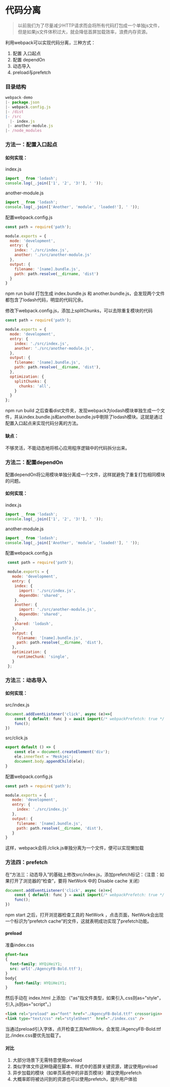 # 代码分离
> 以前我们为了尽量减少HTTP请求而会将所有代码打包成一个单独js文件，但是如果js文件体积过大，就会降低首屏加载效率，浪费内存资源。

利用webpack可以实现代码分离，三种方式：

1. 配置 入口起点
2. 配置 dependOn
3. 动态导入
4. preload与prefetch

### 目录结构
```js
webpack-demo
|- package.json
|- webpack.config.js
|- /dist
|- /src
  |- index.js
 |- another-module.js
|- /node_modules
```
### 方法一：配置入口起点
#### 如何实现：
index.js
```js
import _ from 'lodash';
console.log(_.join(['1', '2', '3!'], ' '));
```

another-module.js
```js
import _ from 'lodash';
console.log(_.join(['Another', 'module', 'loaded!'], ' '));
```

配置webpack.config.js
```js
const path = require('path');

module.exports = {
  mode: 'development',
  entry: {
    index: './src/index.js',
    another: './src/another-module.js'
  },
  output: {
    filename: '[name].bundle.js',
    path: path.resolve(__dirname, 'dist')
  }
}
```
npm run build 打包生成 index.bundle.js 和 another.bundle.js，会发现两个文件都包含了lodash代码，明显的代码冗余。

修改下webpack.config.js，添加上splitChunks，可以去除重复模块的代码
```js
const path = require('path');

module.exports = {
  mode: 'development',
  entry: {
    index: './src/index.js',
    another: './src/another-module.js',
  },
  output: {
    filename: '[name].bundle.js',
    path: path.resolve(__dirname, 'dist'),
  },
  optimization: {
    splitChunks: {
      chunks: 'all',
    }
  }
};
```
npm run build 之后查看dist文件夹，发现webpack为lodash模块单独生成一个文件，并从index.bundle.js和another.bundle.js中剔除了lodash模块。这就是通过配置入口起点来实现代码分离的方法。

#### 缺点：
不够灵活，不能动态地将核心应用程序逻辑中的代码拆分出来。


### 方法二：配置dependOn
配置dependOn将公用模块单独分离成一个文件，这样就避免了重复打包相同模块的问题。
#### 如何实现：
index.js
```js
import _ from 'lodash';
console.log(_.join(['1', '2', '3!'], ' '));
```

another-module.js
```js
import _ from 'lodash';
console.log(_.join(['Another', 'module', 'loaded!'], ' '));
```

配置webpack.config.js
```js
 const path = require('path');

 module.exports = {
   mode: 'development',
   entry: {
    index: {
      import: './src/index.js',
      dependOn: 'shared',
    },
    another: {
      import: './src/another-module.js',
      dependOn: 'shared',
    },
    shared: 'lodash',
   },
   output: {
     filename: '[name].bundle.js',
     path: path.resolve(__dirname, 'dist'),
   },
   optimization: {
     runtimeChunk: 'single',
   }
 };
```

### 方法三：动态导入
#### 如何实现：
src/index.js
```js
document.addEventListener('click', async (e)=>{
    const { default: func } = await import(/* webpackPrefetch: true */'./click');
    func();
})
```

src/click.js
```js
export default () => {
    const ele = document.createElement('div');
    ele.innerText = 'Meskjei';
    document.body.appendChild(ele);
}
```

配置webpack.config.js
```js
const path = require('path');

module.exports = {
   mode: 'development',
   entry: {
     index: './src/index.js'
   },
   output: {
     filename: '[name].bundle.js',
     path: path.resolve(__dirname, 'dist'),
   }
}
```
这样，webpack会将./click.js单独分离为一个文件，便可以实现懒加载

### 方法四：prefetch
在“方法三：动态导入”的基础上修改src/index.js，添加prefetch标记：（注意：如果打开了浏览器的“检查”，要将 NetWork 中的 Disable cache 关闭）
```js
document.addEventListener('click', async (e)=>{
    const { default: func } = await import(/* webpackPrefetch: true */'./click');
    func();
})
```
npm start 之后，打开浏览器检查工具的 NetWork ，点击页面，NetWork会出现一个标识为“prefetch cache”的文件，这就表明成功实现了prefetch功能。

#### preload
准备index.css
```css
@font-face
{
  font-family: HYQiHeiY1;
  src: url('./AgencyFB-Bold.ttf');
}
body{
    font-family: HYQiHeiY1;
}
```
然后手动在 index.html 上添加:（"as"指文件类型，如果引入.css则as="style"，引入.js则as="script"。）
```html
<link rel="preload" as="font" href="./AgencyFB-Bold.ttf" crossorigin>
<link type="text/css" rel="styleSheet"  href="./index.css" />
```
当通过preload引入字体，点开检查工具NetWork，会发现./AgencyFB-Bold.ttf比./index.css要优先加载了。

#### 对比
1. 大部分场景下无需特意使用preload
2. 类似字体文件这种隐藏在脚本、样式中的首屏关键资源，建议使用preload
3. 异步加载的模块（如单页系统中的非首页模块）建议使用prefetch
4. 大概率即将被访问到的资源也可以使用prefetch，提升用户体验
